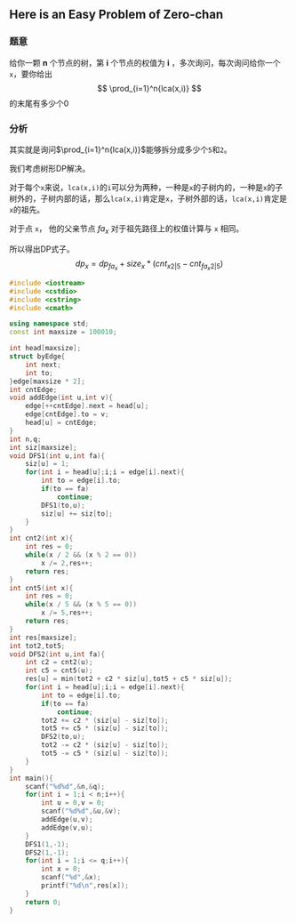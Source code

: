 ## Here is an Easy Problem of Zero-chan

### 题意

给你一颗 **n** 个节点的树，第 **i** 个节点的权值为 **i** ，多次询问，每次询问给你一个`x`，要你给出
$$
\prod_{i=1}^n{lca(x,i)}
$$
的末尾有多少个0

### 分析

其实就是询问$\prod_{i=1}^n{lca(x,i)}$能够拆分成多少个`5`和`2`。

我们考虑树形DP解决。

对于每个`x`来说，`lca(x,i)`的`i`可以分为两种，一种是`x`的子树内的，一种是`x`的子树外的，子树内部的话，那么`lca(x,i)`肯定是`x`，子树外部的话，`lca(x,i)`肯定是`x`的祖先。

对于点 `x`， 他的父亲节点 $fa_x$ 对于祖先路径上的权值计算与 `x` 相同。

所以得出DP式子。
$$
dp_x = dp_{fa_x} + size_x * (cnt_{x2|5} - cnt_{fa_x2|5})
$$

```C++
#include <iostream>
#include <cstdio>
#include <cstring>
#include <cmath>

using namespace std;
const int maxsize = 100010;

int head[maxsize];
struct byEdge{
	int next;
	int to;
}edge[maxsize * 2];
int cntEdge;
void addEdge(int u,int v){
	edge[++cntEdge].next = head[u];
	edge[cntEdge].to = v;
	head[u] = cntEdge;
}
int n,q;
int siz[maxsize];
void DFS1(int u,int fa){
	siz[u] = 1;
	for(int i = head[u];i;i = edge[i].next){
		int to = edge[i].to;
		if(to == fa)
			continue;
		DFS1(to,u);
		siz[u] += siz[to];
	}
}
int cnt2(int x){
	int res = 0;
	while(x / 2 && (x % 2 == 0))
		x /= 2,res++;
	return res;
}
int cnt5(int x){
	int res = 0;
	while(x / 5 && (x % 5 == 0))
		x /= 5,res++;
	return res;
}
int res[maxsize];
int tot2,tot5;
void DFS2(int u,int fa){
	int c2 = cnt2(u);
	int c5 = cnt5(u);
	res[u] = min(tot2 + c2 * siz[u],tot5 + c5 * siz[u]);
	for(int i = head[u];i;i = edge[i].next){
		int to = edge[i].to;
		if(to == fa)
			continue;
		tot2 += c2 * (siz[u] - siz[to]);
		tot5 += c5 * (siz[u] - siz[to]);
		DFS2(to,u);
		tot2 -= c2 * (siz[u] - siz[to]);
		tot5 -= c5 * (siz[u] - siz[to]);
	}
}
int main(){
	scanf("%d%d",&n,&q);
	for(int i = 1;i < n;i++){
		int u = 0,v = 0;
		scanf("%d%d",&u,&v);
		addEdge(u,v);
		addEdge(v,u);
	}
	DFS1(1,-1);
	DFS2(1,-1);
	for(int i = 1;i <= q;i++){
		int x = 0;
		scanf("%d",&x);
		printf("%d\n",res[x]);
	}
	return 0;
}
```


